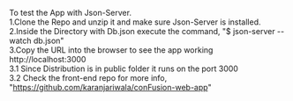 To test the App with Json-Server. <br>
1.Clone the Repo and unzip it and make sure Json-Server is installed. <br>
2.Inside the Directory with Db.json execute the command, "$ json-server --watch db.json"<br>
3.Copy the URL into the browser to see the app working http://localhost:3000 <br>
3.1 Since Distribution is in public folder it runs on the port 3000 <br>
3.2 Check the front-end repo for more info, "https://github.com/karanjariwala/conFusion-web-app"


